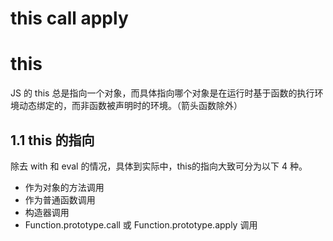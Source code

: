 # this call apply

# this
JS 的 this 总是指向一个对象，而具体指向哪个对象是在运行时基于函数的执行环境动态绑定的，而非函数被声明时的环境。（箭头函数除外）

## 1.1 this 的指向
除去 with 和 eval 的情况，具体到实际中，this的指向大致可分为以下 4 种。
- 作为对象的方法调用
- 作为普通函数调用
- 构造器调用
- Function.prototype.call 或 Function.prototype.apply 调用
